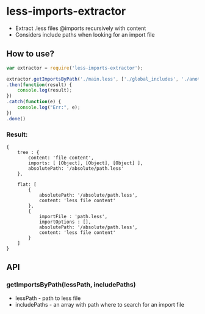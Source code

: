 # less-imports-extractor

* Extract .less files @imports recursively with content
* Considers include paths when looking for an import file

## How to use?

```javascript
var extractor = require('less-imports-extractor');

extractor.getImportsByPath('./main.less', ['./global_includes', './another/'])
.then(function(result) {
	console.log(result);
})
.catch(function(e) {
	console.log("Err:", e);
})
.done()
```

### Result:

```
{
    tree : {
        content: 'file content',
        imports: [ [Object], [Object], [Object] ],
        absolutePath: '/absolute/path.less'
    },

    flat: [
        {
            absolutePath: '/absolute/path.less',
            content: 'less file content'
        },
        {
            importFile : 'path.less',
            importOptions : [],
            absolutePath: '/absolute/path.less',
            content: 'less file content'
        }
    ]
}
```

## API

### getImportsByPath(lessPath, includePaths)

* lessPath - path to less file
* includePaths - an array with path where to search for an import file